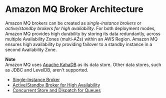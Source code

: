 # Amazon MQ Broker Architecture<a name="amazon-mq-broker-architecture"></a>

Amazon MQ brokers can be created as *single\-instance brokers* or *active/standby brokers for high availability*\. For both deployment modes, Amazon MQ provides high durability by storing its data redundantly, across multiple Availability Zones \(multi\-AZs\) within an AWS Region\. Amazon MQ ensures high availability by providing failover to a standby instance in a second Availability Zone\.

**Note**  
Amazon MQ uses [Apache KahaDB](http://activemq.apache.org/kahadb.html) as its data store\. Other data stores, such as JDBC and LevelDB, aren't supported\.


+ [Single\-Instance Broker](single-broker-deployment.md)
+ [Active/Standby Broker for High Availability](active-standby-broker-deployment.md)
+ [Concurrent Store and Dispatch for Queues](concurrent-store-and-dispatch-for-queues.md)